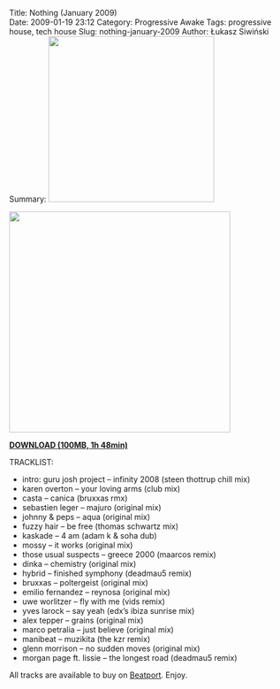 Title: Nothing (January 2009)  
Date: 2009-01-19 23:12
Category: Progressive Awake
Tags: progressive house, tech house
Slug: nothing-january-2009
Author: Łukasz Siwiński
Summary: <img width="300" src="https://drive.google.com/uc?export=download&id=0B1aIvu0NI6o4cXVpVENxa3JDUkk" />

<!-- ### IMAGE ### -->
<a href ="https://drive.google.com/file/d/0B_4_ynm06YZIZ3k4a0w2V21nbXc/edit?usp=sharing" 
    title="DOWNLOAD" target="_blank">
    <img width="400" src="https://drive.google.com/uc?export=download&id=0B1aIvu0NI6o4cXVpVENxa3JDUkk" />
</a>

<!-- DOWNLOAD LINK -->
<a href ="https://drive.google.com/file/d/0B_4_ynm06YZIZ3k4a0w2V21nbXc/edit?usp=sharing" 
    title="Progressive Awake - Nothing (January 2009)" target="_blank">
**DOWNLOAD (100MB, 1h 48min)**
</a>

TRACKLIST:  

* intro: guru josh project – infinity 2008 (steen thottrup chill mix)
* karen overton – your loving arms (club mix)
* casta – canica (bruxxas rmx)
* sebastien leger – majuro (original mix)
* johnny & peps – aqua (original mix)
* fuzzy hair – be free (thomas schwartz mix)
* kaskade – 4 am (adam k & soha dub)
* mossy – it works (original mix)
* those usual suspects – greece 2000 (maarcos remix)
* dinka – chemistry (original mix)
* hybrid – finished symphony (deadmau5 remix)
* bruxxas – poltergeist (original mix)
* emilio fernandez – reynosa (original mix)
* uwe worlitzer – fly with me (vids remix)
* yves larock – say yeah (edx’s ibiza sunrise mix)
* alex tepper – grains (original mix)
* marco petralia – just believe (original mix)
* manibeat – muzikita (the kzr remix)
* glenn morrison – no sudden moves (original mix)
* morgan page ft. lissie – the longest road (deadmau5 remix)

All tracks are available to buy on <a href="http://beatport.com" target="_blank">Beatport</a>.
Enjoy.